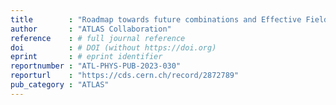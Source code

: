 ```yaml
---
title        : "Roadmap towards future combinations and Effective Field Theory interpretations of top+X processes"
author       : "ATLAS Collaboration"
reference    : # full journal reference
doi          : # DOI (without https://doi.org)
eprint       : # eprint identifier
reportnumber : "ATL-PHYS-PUB-2023-030"
reporturl    : "https://cds.cern.ch/record/2872789"
pub_category : "ATLAS"
---
```

